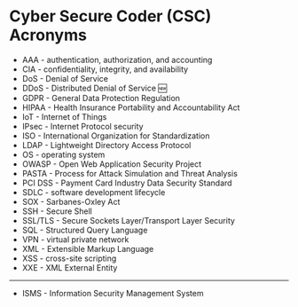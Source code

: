 # Cyber Secure Coder (CSC) Acronyms
* AAA - authentication, authorization, and accounting
* CIA - confidentiality, integrity, and availability
* DoS - Denial of Service
* DDoS - Distributed Denial of Service 🆕
* GDPR - General Data Protection Regulation
* HIPAA - Health Insurance Portability and Accountability Act
* IoT - Internet of Things
* IPsec - Internet Protocol security
* ISO - International Organization for Standardization
* LDAP - Lightweight Directory Access Protocol
* OS - operating system
* OWASP - Open Web Application Security Project
* PASTA - Process for Attack Simulation and Threat Analysis
* PCI DSS - Payment Card Industry Data Security Standard
* SDLC - software development lifecycle
* SOX - Sarbanes-Oxley Act
* SSH - Secure Shell
* SSL/TLS - Secure Sockets Layer/Transport Layer Security
* SQL - Structured Query Language
* VPN - virtual private network
* XML - Extensible Markup Language
* XSS - cross-site scripting
* XXE - XML External Entity


-----

* ISMS - Information Security Management System
